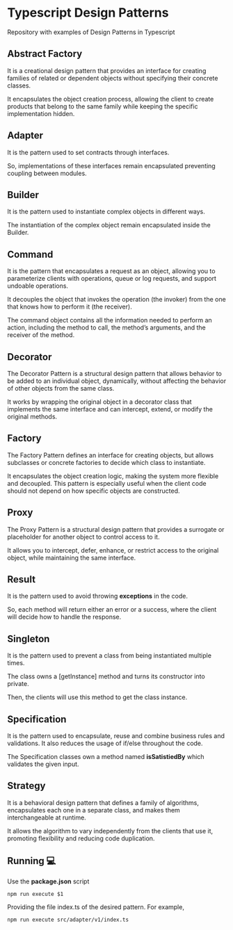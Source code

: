 # Typescript Design Patterns
Repository with examples of Design Patterns in Typescript

## Abstract Factory
It is a creational design pattern that provides an interface for creating families of related or dependent objects without specifying their concrete classes.

It encapsulates the object creation process, allowing the client to create products that belong to the same family while keeping the specific implementation hidden.

## Adapter
It is the pattern used to set contracts through interfaces.

So, implementations of these interfaces remain encapsulated preventing coupling between modules.

## Builder
It is the pattern used to instantiate complex objects in different ways.

The instantiation of the complex object remain encapsulated inside the Builder.

## Command
It is the pattern that encapsulates a request as an object, allowing you to parameterize clients with operations, queue or log requests, and support undoable operations.

It decouples the object that invokes the operation (the invoker) from the one that knows how to perform it (the receiver).

The command object contains all the information needed to perform an action, including the method to call, the method’s arguments, and the receiver of the method.

## Decorator
The Decorator Pattern is a structural design pattern that allows behavior to be added to an individual object, dynamically, without affecting the behavior of other objects from the same class.

It works by wrapping the original object in a decorator class that implements the same interface and can intercept, extend, or modify the original methods.

## Factory
The Factory Pattern defines an interface for creating objects, but allows subclasses or concrete factories to decide which class to instantiate.

It encapsulates the object creation logic, making the system more flexible and decoupled. This pattern is especially useful when the client code should not depend on how specific objects are constructed.

## Proxy
The Proxy Pattern is a structural design pattern that provides a surrogate or placeholder for another object to control access to it.

It allows you to intercept, defer, enhance, or restrict access to the original object, while maintaining the same interface.

## Result
It is the pattern used to avoid throwing **exceptions** in the code.

So, each method will return either an error or a success, where the client will decide how to handle the response.

## Singleton
It is the pattern used to prevent a class from being instantiated multiple times.

The class owns a [getInstance] method and turns its constructor into private.

Then, the clients will use this method to get the class instance.

## Specification
It is the pattern used to encapsulate, reuse and combine business rules and validations. It also reduces the usage of if/else throughout the code.

The Specification classes own a method named **isSatistiedBy** which validates the given input.

## Strategy
It is a behavioral design pattern that defines a family of algorithms, encapsulates each one in a separate class, and makes them interchangeable at runtime.

It allows the algorithm to vary independently from the clients that use it, promoting flexibility and reducing code duplication.

## Running :computer:
Use the **package.json** script

``` shell
npm run execute $1
```

Providing the file index.ts of the desired pattern. For example,

``` shell
npm run execute src/adapter/v1/index.ts
```
